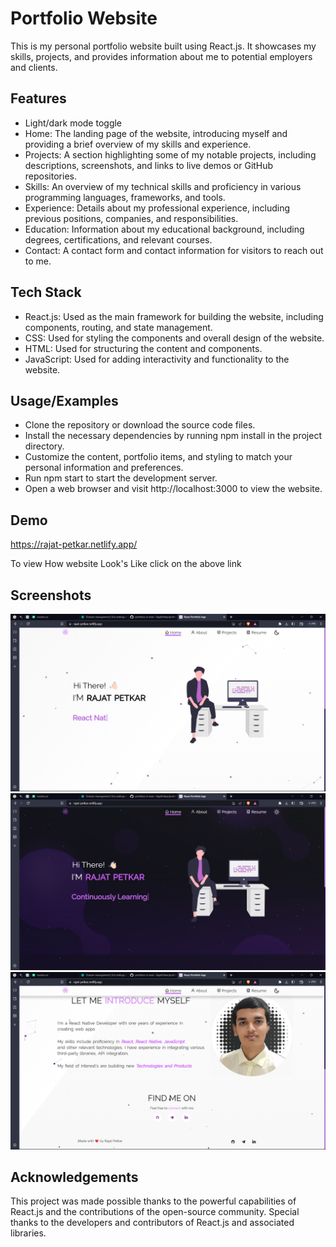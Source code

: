 
# Portfolio Website
This is my personal portfolio website built using React.js. It showcases my skills, projects, and provides information about me to potential employers and clients.



## Features

- Light/dark mode toggle
- Home: The landing page of the website, introducing myself and providing a brief overview of my skills and experience.
- Projects: A section highlighting some of my notable projects, including descriptions, screenshots, and links to live demos or GitHub repositories.
- Skills: An overview of my technical skills and proficiency in various programming languages, frameworks, and tools.
- Experience: Details about my professional experience, including previous positions, companies, and responsibilities.
- Education: Information about my educational background, including degrees, certifications, and relevant courses.
- Contact: A contact form and contact information for visitors to reach out to me.


## Tech Stack

* React.js: Used as the main framework for building the website, including components, routing, and state management.
* CSS: Used for styling the components and overall design of the website.
* HTML: Used for structuring the content and components.
* JavaScript: Used for adding interactivity and functionality to the website.

## Usage/Examples


- Clone the repository or download the source code files.
- Install the necessary dependencies by running npm install in the project directory.
- Customize the content, portfolio items, and styling to match your personal information and preferences.
- Run npm start to start the development server.
- Open a web browser and visit http://localhost:3000 to view the website.

## Demo
https://rajat-petkar.netlify.app/

To view How website Look's Like click on the above link

## Screenshots

![App Screenshot](https://github.com/RajatPetkar/portfolio/blob/main/screenshot/Screenshot%20(15).png)
![App Screenshot](https://github.com/RajatPetkar/portfolio/blob/main/screenshot/Screenshot%20(17).png)
![App Screenshot](https://github.com/RajatPetkar/portfolio/blob/main/screenshot/Screenshot%20(16).png)

## Acknowledgements

This project was made possible thanks to the powerful capabilities of React.js and the contributions of the open-source community. Special thanks to the developers and contributors of React.js and associated libraries.
